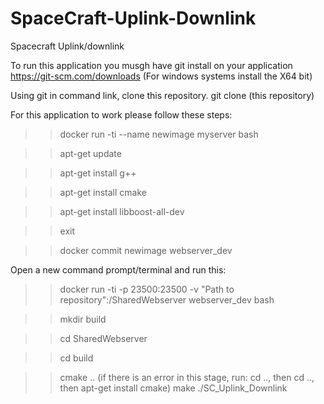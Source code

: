 # SpaceCraft-Uplink-Downlink
Spacecraft Uplink/downlink 

To run this application you musgh have git install on your application 
https://git-scm.com/downloads
(For windows systems install the X64 bit)

Using git in command link, clone this repository.
git clone (this repository)

For this application to work please follow these steps:

>>docker run -ti --name newimage myserver bash

>>apt-get update

>>apt-get install g++

>>apt-get install cmake

>>apt-get install libboost-all-dev

>>exit

>>docker commit newimage webserver_dev

Open a new  command prompt/terminal and run this:

>>docker run -ti -p 23500:23500 -v "Path to repository":/SharedWebserver webserver_dev bash

>>mkdir build

>>cd SharedWebserver

>>cd build

>>cmake .. (if there is an error in this stage, run: cd .., then cd .., then apt-get install cmake)
make
./SC_Uplink_Downlink
